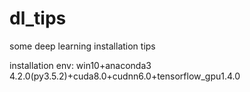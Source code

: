 # dl_tips
some deep learning installation tips

installation env: win10+anaconda3 4.2.0(py3.5.2)+cuda8.0+cudnn6.0+tensorflow_gpu1.4.0
